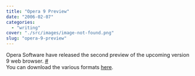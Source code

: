 ```yaml
---
title: "Opera 9 Preview"
date: "2006-02-07"
categories: 
  - "writing"
cover: "./src/images/image-not-found.png"
slug: "opera-9-preview"
---
```


Opera Software have released the second preview of the upcoming version 9 web browser. [#](http://news.com.com/Opera+preview+puts+widgets+on+stage/2100-1032_3-6035227.html?tag=cd.hed)  
You can download the various formats [here](http://snapshot.opera.com).
